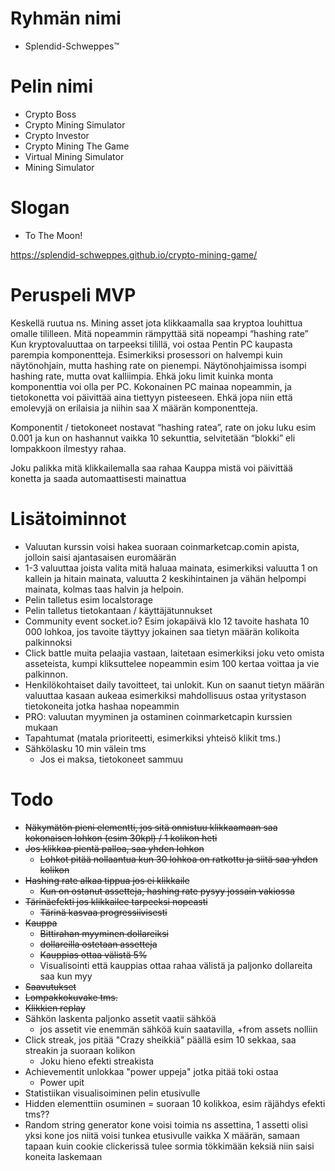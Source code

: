# Ryhmän nimi
* Splendid-Schweppes™

# Pelin nimi
* Crypto Boss
* Crypto Mining Simulator
* Crypto Investor
* Crypto Mining The Game
* Virtual Mining Simulator
* Mining Simulator

# Slogan
* To The Moon!

https://splendid-schweppes.github.io/crypto-mining-game/

# Peruspeli MVP

Keskellä ruutua ns. Mining asset jota klikkaamalla saa kryptoa louhittua omalle tililleen. Mitä nopeammin rämpyttää sitä nopeampi “hashing rate” Kun kryptovaluuttaa on tarpeeksi tilillä, voi ostaa Pentin PC kaupasta parempia komponentteja. Esimerkiksi prosessori on halvempi kuin näytönohjain, mutta hashing rate on pienempi. Näytönohjaimissa isompi hashing rate, mutta ovat kalliimpia. Ehkä joku limit kuinka monta komponenttia voi olla per PC. Kokonainen PC mainaa nopeammin, ja tietokonetta voi päivittää aina tiettyyn pisteeseen. Ehkä jopa niin että emolevyjä on erilaisia ja niihin saa X määrän komponentteja.

Komponentit / tietokoneet nostavat “hashing ratea”, rate on joku luku esim 0.001 ja kun on hashannut vaikka 10 sekunttia, selvitetään “blokki” eli lompakkoon ilmestyy rahaa.

Joku palikka mitä klikkailemalla saa rahaa
Kauppa mistä voi päivittää konetta ja saada automaattisesti mainattua

# Lisätoiminnot

* Valuutan kurssin voisi hakea suoraan coinmarketcap.comin apista, jolloin saisi ajantasaisen euromäärän
* 1-3 valuuttaa joista valita mitä haluaa mainata, esimerkiksi valuutta 1 on kallein ja hitain mainata, valuutta 2 keskihintainen ja vähän helpompi mainata, kolmas taas halvin ja helpoin.
* Pelin talletus esim localstorage
* Pelin talletus tietokantaan / käyttäjätunnukset
* Community event socket.io? Esim jokapäivä klo 12 tavoite hashata 10 000 lohkoa, jos tavoite täyttyy jokainen saa tietyn määrän kolikoita palkinnoksi
* Click battle muita pelaajia vastaan, laitetaan esimerkiksi joku veto omista asseteista, kumpi kliksuttelee nopeammin esim 100 kertaa voittaa ja vie palkinnon.
* Henkilökohtaiset daily tavoitteet, tai unlokit. Kun on saanut tietyn määrän valuuttaa kasaan aukeaa esimerkiksi mahdollisuus ostaa yritystason tietokoneita jotka hashaa nopeammin
* PRO: valuutan myyminen ja ostaminen coinmarketcapin kurssien mukaan
* Tapahtumat (matala prioriteetti, esimerkiksi yhteisö klikit tms.)
* Sähkölasku 10 min välein tms
  * Jos ei maksa, tietokoneet sammuu

# Todo

* ~~Näkymätön pieni elementti, jos sitä onnistuu klikkaamaan saa kokonaisen lohkon (esim 30kpl) / 1 kolikon heti~~
* ~~Jos klikkaa pientä palloa, saa yhden lohkon~~
  * ~~Lohkot pitää nollaantua kun 30 lohkoa on ratkottu ja siitä saa yhden kolikon~~
* ~~Hashing rate alkaa tippua jos ei klikkaile~~
  * ~~Kun on ostanut assetteja, hashing rate pysyy jossain vakiossa~~
* ~~Tärinäefekti jos klikkailee tarpeeksi nopeasti~~
  * ~~Tärinä kasvaa progressiivisesti~~
* ~~Kauppa~~
  * ~~Bittirahan myyminen dollareiksi~~
  * ~~dollareilla ostetaan assetteja~~
  * ~~Kauppias ottaa välistä 5%~~
  * Visualisointi että kauppias ottaa rahaa välistä ja paljonko dollareita saa kun myy
* ~~Saavutukset~~
* ~~Lompakkokuvake tms.~~
* ~~Klikkien replay~~
* Sähkön laskenta paljonko assetit vaatii sähköä
  * jos assetit vie enemmän sähköä kuin saatavilla, +from assets nolliin
* Click streak, jos pitää "Crazy sheikkiä" päällä esim 10 sekkaa, saa streakin ja suoraan kolikon
  * Joku hieno efekti streakista
* Achievementit unlokkaa "power uppeja" jotka pitää toki ostaa
  * Power upit
* Statistiikan visualisoiminen pelin etusivulle
* Hidden elementtiin osuminen = suoraan 10 kolikkoa, esim räjähdys efekti tms??
* Random string generator kone voisi toimia ns assettina, 1 assetti olisi yksi kone jos niitä voisi tunkea etusivulle vaikka X määrän, samaan tapaan kuin cookie clickerissä tulee sormia tökkimään keksiä niin saisi koneita laskemaan
